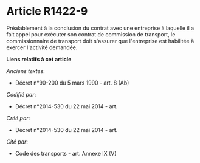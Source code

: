 # Article R1422-9

Préalablement à la conclusion du contrat avec une entreprise à laquelle il a fait appel pour exécuter son contrat de
commission de transport, le commissionnaire de transport doit s'assurer que l'entreprise est habilitée à exercer l'activité
demandée.

**Liens relatifs à cet article**

_Anciens textes_:

  - Décret n°90-200 du 5 mars 1990 - art. 8 (Ab)

_Codifié par_:

  - Décret n°2014-530 du 22 mai 2014 - art.

_Créé par_:

  - Décret n°2014-530 du 22 mai 2014 - art.

_Cité par_:

  - Code des transports - art. Annexe IX (V)
